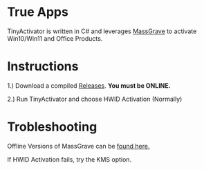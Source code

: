 <h1>True Apps</h1>
<p>TinyActivator is written in C# and leverages <a href="https://massgrave.dev/">MassGrave</a> to activate Win10/Win11 and Office Products.</p>
<h1>Instructions</h1>
<p>1.) Download a compiled <a href="https://github.com/BinaryBrother/TinyActivator/releases">Releases</a>. <strong>You must be ONLINE.</strong></p>
<p>2.) Run TinyActivator and choose HWID Activation (Normally)</p>
<h1>Trobleshooting</h1>
<p>Offline Versions of MassGrave can be <a href="https://github.com/massgravel/Microsoft-Activation-Scripts/raw/refs/heads/master/MAS/All-In-One-Version-KL/MAS_AIO.cmd">found here.</a></p>
<p>If HWID Activation fails, try the KMS option.</p>
